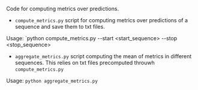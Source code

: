 Code for computing metrics over predictions.

* `compute_metrics.py` script for computing metrics over predictions of a sequence
and save them to txt files.

Usage: `python compute_metrics.py --start <start_sequence> --stop <stop_sequence>

* `aggregate_metrics.py` script computing the mean of metrics in different sequences.
This relies on txt files precomputed throuwh `compute_metrics.py`

Usage: `python aggregate_metrics.py`
